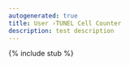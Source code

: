 ```yaml
---
autogenerated: true
title: User ›TUNEL Cell Counter
description: test description
---
```

{% include stub %}

